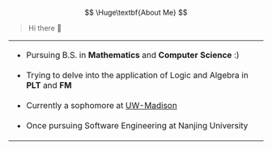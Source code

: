 $$
\Huge\textbf{About Me}
$$

> Hi there 👋


<table>
  <tr>
    <td>
  <span style="height: 150px">
    <ul>
        <li> Pursuing B.S. in <strong>Mathematics</strong> and <strong>Computer Science</strong> :)</li><br>
        <li> Trying to delve into the application of Logic and Algebra in <b>PLT</b> and <b>FM</b></li><br>
        <li> Currently a sophomore at <a href="https://www.wisc.edu">UW-Madison</a></li><br>
        <li> Once pursuing Software Engineering at Nanjing University</li>
    </ul>
  </span>
      </td>
<!--     <td>
  <span style="150px">
    <a href="https://www.wuct.site">
      <img src="https://github-readme-stats-beta-hazel-93.vercel.app/api/top-langs?layout=donut&username=wuc9521&theme=transparent&hide_border=true&count-private=true&langs_count=7&custom_title=most-used%20languages&hide=css&exclude_repo=blog,wuc9521.github.io,github-readme-stats,TransferWiki,onedrive-vercel-index,static,notes,wiki,build-your-own-x,500lines,ReCDroid,burt">
    </a>
  </span>
      </td> -->
  </tr>
</table>



